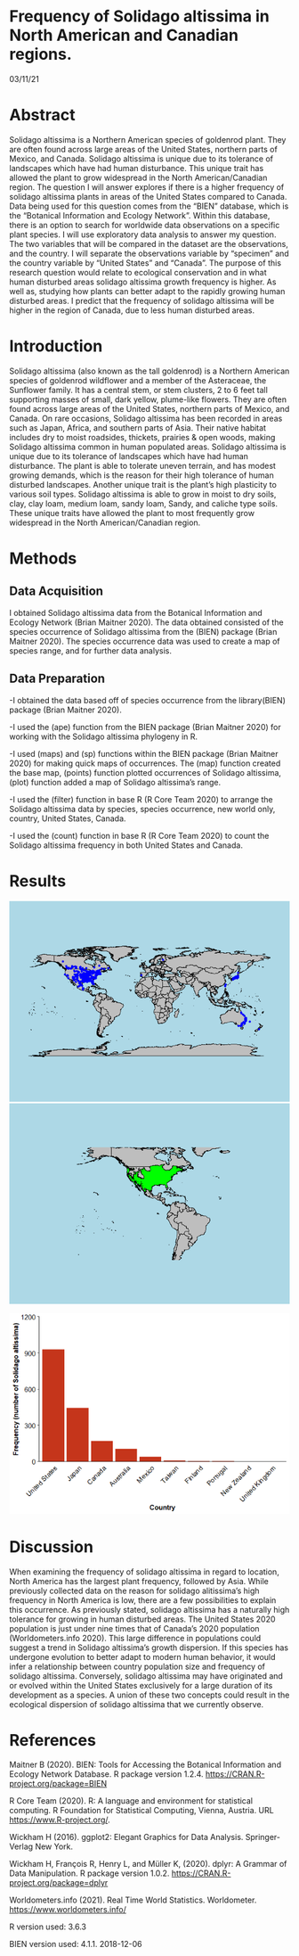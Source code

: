 Frequency of Solidago altissima in North American and Canadian regions.
================
03/11/21

# Abstract

Solidago altissima is a Northern American species of goldenrod plant.
They are often found across large areas of the United States, northern
parts of Mexico, and Canada. Solidago altissima is unique due to its
tolerance of landscapes which have had human disturbance. This unique
trait has allowed the plant to grow widespread in the North
American/Canadian region. The question I will answer explores if there
is a higher frequency of solidago altissima plants in areas of the
United States compared to Canada. Data being used for this question
comes from the “BIEN” database, which is the “Botanical Information and
Ecology Network”. Within this database, there is an option to search for
worldwide data observations on a specific plant species. I will use
exploratory data analysis to answer my question. The two variables that
will be compared in the dataset are the observations, and the country. I
will separate the observations variable by “specimen” and the country
variable by “United States” and “Canada”. The purpose of this research
question would relate to ecological conservation and in what human
disturbed areas solidago altissima growth frequency is higher. As well
as, studying how plants can better adapt to the rapidly growing human
disturbed areas. I predict that the frequency of solidago altissima will
be higher in the region of Canada, due to less human disturbed areas.

# Introduction

Solidago altissima (also known as the tall goldenrod) is a Northern
American species of goldenrod wildflower and a member of the Asteraceae,
the Sunflower family. It has a central stem, or stem clusters, 2 to 6
feet tall supporting masses of small, dark yellow, plume-like flowers.
They are often found across large areas of the United States, northern
parts of Mexico, and Canada. On rare occasions, Solidago altissima has
been recorded in areas such as Japan, Africa, and southern parts of
Asia. Their native habitat includes dry to moist roadsides, thickets,
prairies & open woods, making Solidago altissima common in human
populated areas. Solidago altissima is unique due to its tolerance of
landscapes which have had human disturbance. The plant is able to
tolerate uneven terrain, and has modest growing demands, which is the
reason for their high tolerance of human disturbed landscapes. Another
unique trait is the plant’s high plasticity to various soil types.
Solidago altissima is able to grow in moist to dry soils, clay, clay
loam, medium loam, sandy loam, Sandy, and caliche type soils. These
unique traits have allowed the plant to most frequently grow widespread
in the North American/Canadian region.

# Methods

## Data Acquisition

I obtained Solidago altissima data from the Botanical Information and
Ecology Network (Brian Maitner 2020). The data obtained consisted of the
species occurrence of Solidago altissima from the (BIEN) package (Brian
Maitner 2020). The species occurrence data was used to create a map of
species range, and for further data analysis.

## Data Preparation

\-I obtained the data based off of species occurrence from the
library(BIEN) package (Brian Maitner 2020).

\-I used the (ape) function from the BIEN package (Brian Maitner 2020)
for working with the Solidago altissima phylogeny in R.

\-I used (maps) and (sp) functions within the BIEN package (Brian
Maitner 2020) for making quick maps of occurrences. The (map) function
created the base map, (points) function plotted occurrences of Solidago
altissima, (plot) function added a map of Solidago altissima’s range.

\-I used the (filter) function in base R (R Core Team 2020) to arrange
the Solidago altissima data by species, species occurrence, new world
only, country, United States, Canada.

\-I used the (count) function in base R (R Core Team 2020) to count the
Solidago altissima frequency in both United States and Canada.

# Results

![](README_files/figure-gfm/unnamed-chunk-3-1.png)<!-- -->![](README_files/figure-gfm/unnamed-chunk-3-2.png)<!-- -->

![](README_files/figure-gfm/unnamed-chunk-5-1.png)<!-- -->

# Discussion

When examining the frequency of solidago altissima in regard to
location, North America has the largest plant frequency, followed by
Asia. While previously collected data on the reason for solidago
alitissima’s high frequency in North America is low, there are a few
possibilities to explain this occurrence. As previously stated, solidago
altissima has a naturally high tolerance for growing in human disturbed
areas. The United States 2020 population is just under nine times that
of Canada’s 2020 population (Worldometers.info 2020). This large
difference in populations could suggest a trend in Solidago altissima’s
growth dispersion. If this species has undergone evolution to better
adapt to modern human behavior, it would infer a relationship between
country population size and frequency of solidago altissima. Conversely,
solidago altissima may have originated and or evolved within the United
States exclusively for a large duration of its development as a species.
A union of these two concepts could result in the ecological dispersion
of solidago altissima that we currently observe.

# References

Maitner B (2020). BIEN: Tools for Accessing the Botanical Information
and Ecology Network Database. R package version 1.2.4.
<https://CRAN.R-project.org/package=BIEN>

R Core Team (2020). R: A language and environment for statistical
computing. R Foundation for Statistical Computing, Vienna, Austria. URL
<https://www.R-project.org/>.

Wickham H (2016). ggplot2: Elegant Graphics for Data Analysis.
Springer-Verlag New York.

Wickham H, François R, Henry L, and Müller K, (2020). dplyr: A Grammar
of Data Manipulation. R package version 1.0.2.
<https://CRAN.R-project.org/package=dplyr>

Worldometers.info (2021). Real Time World Statistics. Worldometer.
<https://www.worldometers.info/>

R version used: 3.6.3

BIEN version used: 4.1.1. 2018-12-06
